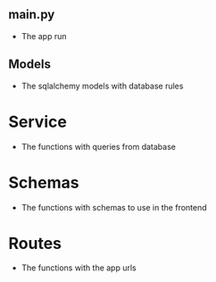 
## main.py
- The app run

## Models
- The sqlalchemy models with database rules

# Service
- The functions with queries from database

# Schemas
- The functions with schemas to use in the frontend

# Routes
- The functions with the app urls

